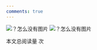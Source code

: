 ```yaml
---
comments: true
---
```



![？怎么没有图片](figures/普通化学_页面_06.png)
![？怎么没有图片](figures/普通化学_页面_07.png)

<!-- <object data="第 2 章 化学反应原理.pdf" type="application/pdf" width="150%" height="800">
    <p>若您使用的是IOS设备导致只能看到第1页，请<a href="第 2 章 化学反应原理.pdf">点击此处</a>下载文件</p>
    <iframe src="第 2 章 化学反应原理.pdf#navpanes=0" width="500%" height="600" frameborder="0"></iframe>
    
</object> -->


<span id="busuanzi_container_page_pv">本文总阅读量 <span id="busuanzi_value_page_pv"></span> 次</span>